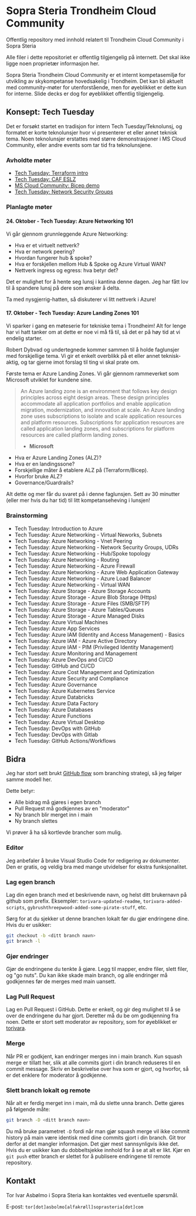# Sopra Steria Trondheim Cloud Community

Offentlig repository med innhold relatert til Trondheim Cloud Community i Sopra Steria

Alle filer i dette repositoriet er offentlig tilgjengelig på internett. Det skal ikke ligge noen proprietær informasjon her.

Sopra Steria Trondheim Cloud Community er et internt kompetasemiljø for utvikling av skykompetanse hovedsakelig i Trondheim. Det kan bli aktuelt med community-møter for utenforstående, men for øyeblikket er dette kun for interne. Slide decks er dog for øyeblikket offentlig tilgjengelig.

## Konsept: Tech Tuesday

Det er forsøkt startet en tradisjon for intern Tech Tuesday/Teknolunsj, og formatet er korte teknolunsjer hvor vi presenterer et eller annet teknisk tema. Noen teknolunsjer erstattes med større demonstrasjoner i MS Cloud Community, eller andre events som tar tid fra teknolunsjene.

### Avholdte møter

- [Tech Tuesday: Terraform intro](./SlideDecks/2021-10-12/Tech%20Tuesday%20-%20Terraform%20intro.pptx)
- [Tech Tuesday: CAF ESLZ](./SlideDecks/2021-11-23/Tech%20Tuesday%20-%20CAF%20ESLZ.pptx)
- [MS Cloud Community: Bicep demo](SlideDecks/2021-12-08/Presentasjon%20-%20Bicep.pptx)
- [Tech Tuesday: Network Security Groups](SlideDecks/2022-02-14/Presentasjon%20-%20Network%20Security%20Groups.pptx)

### Planlagte møter

#### 24. Oktober - Tech Tuesday: Azure Networking 101

Vi går gjennom grunnleggende Azure Networking:

- Hva er et virtuelt nettverk?
- Hva er network peering?
- Hvordan fungerer hub & spoke?
- Hva er forskjellen mellom Hub & Spoke og Azure Virtual WAN?
- Nettverk ingress og egress: hva betyr det?

Det er mulighet for å hente seg lunsj i kantina denne dagen. Jeg har fått lov til å spandere lunsj på dere som ønsker å delta.

Ta med nysgjerrig-hatten, så diskuterer vi litt nettverk i Azure!

#### 17. Oktober - Tech Tuesday: Azure Landing Zones 101

Vi sparker i gang en møteserie for tekniske tema i Trondheim! Alt for lenge har vi hatt tanker om at dette er noe vi må få til, så det er på høy tid at vi endelig starter.

Robert Dybvad og undertegnede kommer sammen til å holde faglunsjer med forskjellige tema. Vi gir et enkelt overblikk på et eller annet teknisk-aktig, og tar gjerne imot forslag til ting vi skal prate om.

Første tema er Azure Landing Zones. Vi går gjennom rammeverket som Microsoft utviklet for kundene sine.

>An Azure landing zone is an environment that follows key design principles across eight design areas. These design principles accommodate all application portfolios and enable application migration, modernization, and innovation at scale. An Azure landing zone uses subscriptions to isolate and scale application resources and platform resources. Subscriptions for application resources are called application landing zones, and subscriptions for platform resources are called platform landing zones.
>- **Microsoft**

- Hva er Azure Landing Zones (ALZ)?
- Hva er en landingssone?
- Forskjellige måter å etablere ALZ på (Terraform/Bicep).
- Hvorfor bruke ALZ?
- Governance/Guardrails?

Alt dette og mer får du svaret på i denne faglunsjen. Sett av 30 minutter (eller mer hvis du har tid) til litt kompetanseheving i lunsjen!

### Brainstorming

- Tech Tuesday: Introduction to Azure
- Tech Tuesday: Azure Networking - Virtual Neworks, Subnets
- Tech Tuesday: Azure Networking - Vnet Peering
- Tech Tuesday: Azure Networking - Network Security Groups, UDRs
- Tech Tuesday: Azure Networking - Hub/Spoke topology
- Tech Tuesday: Azure Networking - Routing
- Tech Tuesday: Azure Networking - Azure Firewall
- Tech Tuesday: Azure Networking - Azure Web Application Gateway
- Tech Tuesday: Azure Networking - Azure Load Balancer
- Tech Tuesday: Azure Networking - Virtual WAN
- Tech Tuesday: Azure Storage - Azure Storage Accounts
- Tech Tuesday: Azure Storage - Azure Blob Storage (Https)
- Tech Tuesday: Azure Storage - Azure Files (SMB/SFTP)
- Tech Tuesday: Azure Storage - Azure Tables/Queues
- Tech Tuesday: Azure Storage - Azure Managed Disks
- Tech Tuesday: Azure Virtual Machines
- Tech Tuesday: Azure App Services
- Tech Tuesday: Azure IAM (Identity and Access Management) - Basics
- Tech Tuesday: Azure IAM - Azure Active Directory
- Tech Tuesday: Azure IAM - PIM (Privileged Identity Management)
- Tech Tuesday: Azure Monitoring and Management
- Tech Tuesday: Azure DevOps and CI/CD
- Tech Tuesday: GitHub and CI/CD
- Tech Tuesday: Azure Cost Management and Optimization
- Tech Tuesday: Azure Security and Compliance
- Tech Tuesday: Azure Governance
- Tech Tuesday: Azure Kubernetes Service
- Tech Tuesday: Azure Databricks
- Tech Tuesday: Azure Data Factory
- Tech Tuesday: Azure Databases
- Tech Tuesday: Azure Functions
- Tech Tuesday: Azure Virtual Desktop
- Tech Tuesday: DevOps with GitHub
- Tech Tuesday: DevOps with Gitlab
- Tech Tuesday: GitHub Actions/Workflows

## Bidra

Jeg har stort sett brukt [GitHub flow](https://docs.github.com/en/get-started/quickstart/github-flow) som branching strategi, så jeg følger samme modell her.

Dette betyr:

- Alle bidrag må gjøres i egen branch
- Pull Request må godkjennes av en "moderator"
- Ny branch blir merget inn i main
- Ny branch slettes

Vi prøver å ha så kortlevde brancher som mulig.

### Editor

Jeg anbefaler å bruke Visual Studio Code for redigering av dokumenter. Den er gratis, og veldig bra med mange utvidelser for ekstra funksjonalitet.

### Lag egen branch

Lag din egen branch med et beskrivende navn, og helst ditt brukernavn på github som prefix. Eksempler: `torivara-updated-readme`, `torivara-added-scripts`, `gybrushthreepwood-added-some-pirate-stuff`, etc.

Sørg for at du sjekker ut denne branchen lokalt før du gjør endringene dine. Hvis du er usikker:

```bash
git checkout -b <ditt branch navn>
git branch -l
```

### Gjør endringer

Gjør de endringene du tenkte å gjøre. Legg til mapper, endre filer, slett filer, og "go nuts". Du kan ikke skade main branch, og alle endringer må godkjennes før de merges med main uansett.

### Lag Pull Request

Lag en Pull Request i GitHub. Dette er enkelt, og gir deg mulighet til å se over de endringene du har gjort. Deretter må du be om godkjenning fra noen. Dette er stort sett moderator av repository, som for øyeblikket er [torivara](https://github.com/torivara).

### Merge

Når PR er godkjent, kan endringer merges inn i main branch. Kun squash merge er tillatt her, slik at alle commits gjort i din branch reduseres til en commit message. Skriv en beskrivelse over hva som er gjort, og hvorfor, så er det enklere for moderator å godkjenne.

### Slett branch lokalt og remote

Når alt er ferdig merget inn i main, må du slette unna branch. Dette gjøres på følgende måte:

```bash
git branch -D <ditt branch navn>
```

Du må bruke parametret `-D` fordi når man gjør squash merge vil ikke commit history på main være identisk med dine commits gjort i din branch. Git tror derfor at det mangler informasjon. Det gjør mest sannsynligvis ikke det. Hvis du er usikker kan du dobbeltsjekke innhold for å se at alt er likt.
Kjør en `git push` etter branch er slettet for å publisere endringene til remote repository.

## Kontakt

Tor Ivar Asbølmo i Sopra Steria kan kontaktes ved eventuelle spørsmål.

E-post: `tor[dot]asbolmo[alfakrøll]soprasteria[dot]com`
